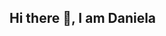 ## Hi there 👋, I am Daniela

<!--
**DaniPE23/DaniPE23** is a ✨ _special_ ✨ repository because its `README.md` (this file) appears on your GitHub profile.

Here are some ideas to get you started:

- 🔭 I have a strong background in Finance and currently transition into QA Engineering.
- 🌱 I just finished my studies at TripleTen and I am ready to take on new challenges
- 👯 I’m looking to collaborate on ...
- 🤔 I’m looking for help with ...
- 💬 Ask me about ...
- 📫 How to reach me: ...
- 😄 Pronouns: ...
- ⚡ Fun fact: ...
-->

